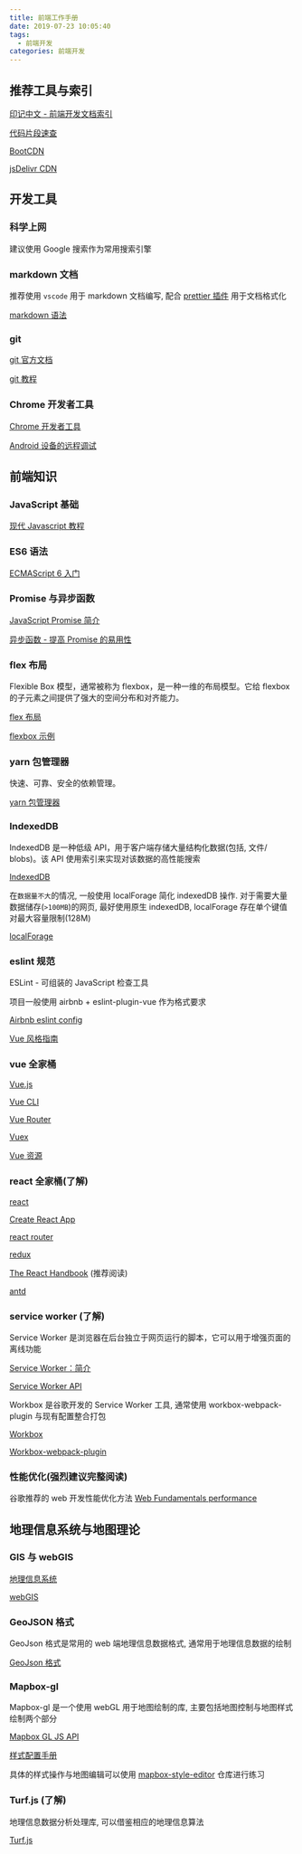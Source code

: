 ```yaml
---
title: 前端工作手册
date: 2019-07-23 10:05:40
tags:
  - 前端开发
categories: 前端开发
---
```


## 推荐工具与索引

[印记中文 - 前端开发文档索引](https://www.docschina.org)

[代码片段速查](https://devdocs.io/)

[BootCDN](https://www.bootcdn.cn/all/)

[jsDelivr CDN](https://www.jsdelivr.com/)

<!-- more -->

## 开发工具

### 科学上网

建议使用 Google 搜索作为常用搜索引擎

### markdown 文档

推荐使用 `vscode` 用于 markdown 文档编写, 配合 [prettier 插件](https://marketplace.visualstudio.com/items?itemName=esbenp.prettier-vscode) 用于文档格式化

[markdown 语法](https://www.jianshu.com/p/b03a8d7b1719)

### git

[git 官方文档](https://git-scm.com/book/zh/v2)

[git 教程](https://backlog.com/git-tutorial/cn/)

### Chrome 开发者工具

[Chrome 开发者工具](https://developers.google.com/web/tools/chrome-devtools/?hl=zh-cn)

[Android 设备的远程调试](https://developers.google.com/web/tools/chrome-devtools/remote-debugging/?hl=zh-cn)

## 前端知识

### JavaScript 基础

[现代 Javascript 教程](https://zh.javascript.info/)

### ES6 语法

[ECMAScript 6 入门](http://es6.ruanyifeng.com/)

### Promise 与异步函数

[JavaScript Promise 简介](https://developers.google.com/web/fundamentals/primers/promises?hl=zh-cn)

[异步函数 - 提高 Promise 的易用性](https://developers.google.com/web/fundamentals/primers/async-functions?hl=zh-cn)

### flex 布局

Flexible Box 模型，通常被称为 flexbox，是一种一维的布局模型。它给 flexbox 的子元素之间提供了强大的空间分布和对齐能力。

[flex 布局](https://developer.mozilla.org/zh-CN/docs/Web/CSS/CSS_Flexible_Box_Layout/Basic_Concepts_of_Flexbox)

[flexbox 示例](https://yoksel.github.io/flex-cheatsheet)

### yarn 包管理器

快速、可靠、安全的依赖管理。

[yarn 包管理器](https://yarnpkg.com/zh-Hant/)

### IndexedDB

IndexedDB 是一种低级 API，用于客户端存储大量结构化数据(包括, 文件/ blobs)。该 API 使用索引来实现对该数据的高性能搜索

[IndexedDB](https://developer.mozilla.org/zh-CN/docs/Web/API/IndexedDB_API)

在`数据量不大`的情况, 一般使用 localForage 简化 indexedDB 操作. 对于需要大量数据储存(`>100MB`)的网页, 最好使用原生 indexedDB, localForage 存在单个键值对最大容量限制(128M)

[localForage](http://localforage.docschina.org/)

### eslint 规范

ESLint - 可组装的 JavaScript 检查工具

项目一般使用 airbnb + eslint-plugin-vue 作为格式要求

[Airbnb eslint config](https://github.com/lin-123/javascript)

[Vue 风格指南](https://cn.vuejs.org/v2/style-guide/)

### vue 全家桶

[Vue.js](https://cn.vuejs.org/v2/guide/)

[Vue CLI](https://cli.vuejs.org/zh/)

[Vue Router](https://router.vuejs.org/zh/)

[Vuex](https://vuex.vuejs.org/zh/)

[Vue 资源](https://github.com/vuejs/awesome-vue)

### react 全家桶(了解)

[react](https://react.docschina.org/)

[Create React App](https://facebook.github.io/create-react-app/docs/getting-started)

[react router](https://reacttraining.com/react-router/web/guides/quick-start)

[redux](https://cn.redux.js.org/)

[The React Handbook](https://medium.freecodecamp.org/the-react-handbook-b71c27b0a795) (推荐阅读)

[antd](https://ant-design.gitee.io/index-cn)

### service worker (了解)

Service Worker 是浏览器在后台独立于网页运行的脚本，它可以用于增强页面的离线功能

[Service Worker：简介](https://developers.google.com/web/fundamentals/primers/service-workers/?hl=zh-cn)

[Service Worker API](https://developer.mozilla.org/zh-CN/docs/Web/API/Service_Worker_API)

Workbox 是谷歌开发的 Service Worker 工具, 通常使用 workbox-webpack-plugin 与现有配置整合打包

[Workbox](https://developers.google.com/web/tools/workbox/)

[Workbox-webpack-plugin](https://webpack.docschina.org/guides/progressive-web-application/)

### 性能优化(强烈建议完整阅读)

谷歌推荐的 web 开发性能优化方法 [Web Fundamentals performance](https://developers.google.com/web/fundamentals/performance/why-performance-matters/)

## 地理信息系统与地图理论

### GIS 与 webGIS

[地理信息系统](https://zh.wikipedia.org/wiki/地理信息系统)

[webGIS](http://enterprise.arcgis.com/zh-cn/server/latest/create-web-apps/windows/about-web-gis.htm)

### GeoJSON 格式

GeoJson 格式是常用的 web 端地理信息数据格式, 通常用于地理信息数据的绘制

[GeoJson 格式](https://www.oschina.net/translate/geojson-spec)

### Mapbox-gl

Mapbox-gl 是一个使用 webGL 用于地图绘制的库, 主要包括地图控制与地图样式绘制两个部分

[Mapbox GL JS API](https://docs.mapbox.com/mapbox-gl-js/api/)

[样式配置手册](https://docs.mapbox.com/mapbox-gl-js/style-spec/)

具体的样式操作与地图编辑可以使用 [mapbox-style-editor](https://gitlab.com/signp/mapbox-style-editor) 仓库进行练习

### Turf.js (了解)

地理信息数据分析处理库, 可以借鉴相应的地理信息算法

[Turf.js](https://github.com/Turfjs/turf)
